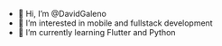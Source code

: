 - 👋 Hi, I’m @DavidGaleno
- 👀 I’m interested in mobile and fullstack development
- 🌱 I’m currently learning Flutter and Python


<!---
DavidGaleno/DavidGaleno is a ✨ special ✨ repository because its `README.md` (this file) appears on your GitHub profile.
You can click the Preview link to take a look at your changes.
--->
